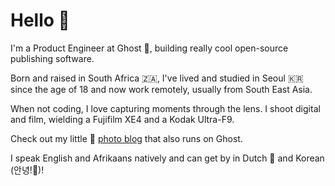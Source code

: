 # Hello 👋

I'm a Product Engineer at Ghost 👻, building really cool open-source publishing software.

Born and raised in South Africa 🇿🇦, I've lived and studied in Seoul 🇰🇷 since the age of 18 and now work remotely, usually from South East Asia.

When not coding, I love capturing moments through the lens. I shoot digital and film, wielding a Fujifilm XE4 and a Kodak Ultra-F9.

Check out my little 📸 [photo blog](https://ronald.ink) that also runs on Ghost.

I speak English and Afrikaans natively and can get by in Dutch 🧀 and Korean (안녕!👋)! 
